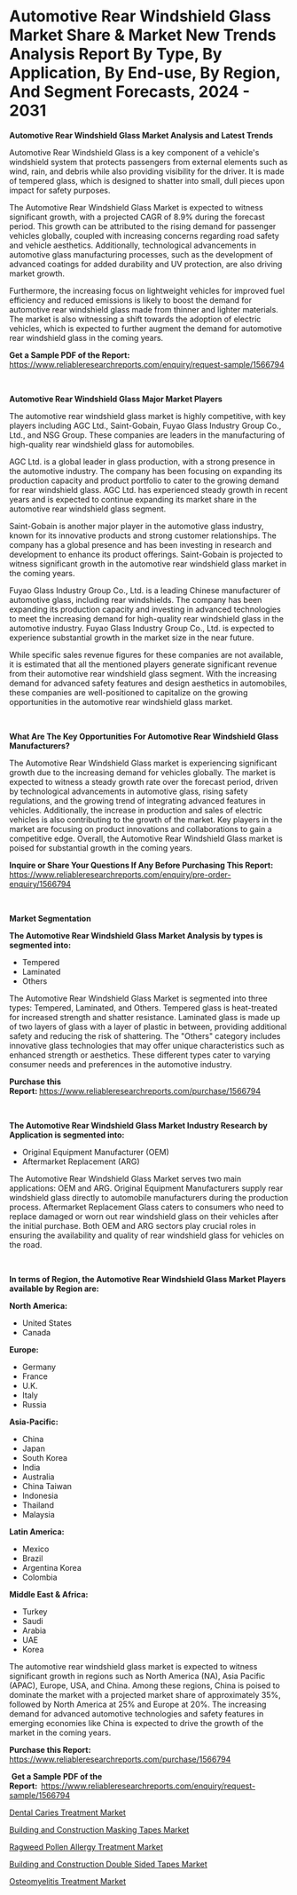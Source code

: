 <p><h1>Automotive Rear Windshield Glass Market Share & Market New Trends Analysis Report By Type, By Application, By End-use, By Region, And Segment Forecasts, 2024 - 2031</h1></p><p><strong>Automotive Rear Windshield Glass Market Analysis and Latest Trends</strong></p>
<p><p>Automotive Rear Windshield Glass is a key component of a vehicle's windshield system that protects passengers from external elements such as wind, rain, and debris while also providing visibility for the driver. It is made of tempered glass, which is designed to shatter into small, dull pieces upon impact for safety purposes. </p><p>The Automotive Rear Windshield Glass Market is expected to witness significant growth, with a projected CAGR of 8.9% during the forecast period. This growth can be attributed to the rising demand for passenger vehicles globally, coupled with increasing concerns regarding road safety and vehicle aesthetics. Additionally, technological advancements in automotive glass manufacturing processes, such as the development of advanced coatings for added durability and UV protection, are also driving market growth.</p><p>Furthermore, the increasing focus on lightweight vehicles for improved fuel efficiency and reduced emissions is likely to boost the demand for automotive rear windshield glass made from thinner and lighter materials. The market is also witnessing a shift towards the adoption of electric vehicles, which is expected to further augment the demand for automotive rear windshield glass in the coming years.</p></p>
<p><strong>Get a Sample PDF of the Report:&nbsp;</strong> <a href="https://www.reliableresearchreports.com/enquiry/request-sample/1566794">https://www.reliableresearchreports.com/enquiry/request-sample/1566794</a></p>
<p>&nbsp;</p>
<p><strong>Automotive Rear Windshield Glass Major Market Players</strong></p>
<p><p>The automotive rear windshield glass market is highly competitive, with key players including AGC Ltd., Saint-Gobain, Fuyao Glass Industry Group Co., Ltd., and NSG Group. These companies are leaders in the manufacturing of high-quality rear windshield glass for automobiles.</p><p>AGC Ltd. is a global leader in glass production, with a strong presence in the automotive industry. The company has been focusing on expanding its production capacity and product portfolio to cater to the growing demand for rear windshield glass. AGC Ltd. has experienced steady growth in recent years and is expected to continue expanding its market share in the automotive rear windshield glass segment.</p><p>Saint-Gobain is another major player in the automotive glass industry, known for its innovative products and strong customer relationships. The company has a global presence and has been investing in research and development to enhance its product offerings. Saint-Gobain is projected to witness significant growth in the automotive rear windshield glass market in the coming years.</p><p>Fuyao Glass Industry Group Co., Ltd. is a leading Chinese manufacturer of automotive glass, including rear windshields. The company has been expanding its production capacity and investing in advanced technologies to meet the increasing demand for high-quality rear windshield glass in the automotive industry. Fuyao Glass Industry Group Co., Ltd. is expected to experience substantial growth in the market size in the near future.</p><p>While specific sales revenue figures for these companies are not available, it is estimated that all the mentioned players generate significant revenue from their automotive rear windshield glass segment. With the increasing demand for advanced safety features and design aesthetics in automobiles, these companies are well-positioned to capitalize on the growing opportunities in the automotive rear windshield glass market.</p></p>
<p>&nbsp;</p>
<p><strong>What Are The Key Opportunities For Automotive Rear Windshield Glass Manufacturers?</strong></p>
<p><p>The Automotive Rear Windshield Glass market is experiencing significant growth due to the increasing demand for vehicles globally. The market is expected to witness a steady growth rate over the forecast period, driven by technological advancements in automotive glass, rising safety regulations, and the growing trend of integrating advanced features in vehicles. Additionally, the increase in production and sales of electric vehicles is also contributing to the growth of the market. Key players in the market are focusing on product innovations and collaborations to gain a competitive edge. Overall, the Automotive Rear Windshield Glass market is poised for substantial growth in the coming years.</p></p>
<p><strong>Inquire or Share Your Questions If Any Before Purchasing This Report:</strong> <a href="https://www.reliableresearchreports.com/enquiry/pre-order-enquiry/1566794">https://www.reliableresearchreports.com/enquiry/pre-order-enquiry/1566794</a></p>
<p>&nbsp;</p>
<p><strong>Market Segmentation</strong></p>
<p><strong>The Automotive Rear Windshield Glass Market Analysis by types is segmented into:</strong></p>
<p><ul><li>Tempered</li><li>Laminated</li><li>Others</li></ul></p>
<p><p>The Automotive Rear Windshield Glass Market is segmented into three types: Tempered, Laminated, and Others. Tempered glass is heat-treated for increased strength and shatter resistance. Laminated glass is made up of two layers of glass with a layer of plastic in between, providing additional safety and reducing the risk of shattering. The "Others" category includes innovative glass technologies that may offer unique characteristics such as enhanced strength or aesthetics. These different types cater to varying consumer needs and preferences in the automotive industry.</p></p>
<p><strong>Purchase this Report:&nbsp;</strong><a href="https://www.reliableresearchreports.com/purchase/1566794">https://www.reliableresearchreports.com/purchase/1566794</a></p>
<p>&nbsp;</p>
<p><strong>The Automotive Rear Windshield Glass Market Industry Research by Application is segmented into:</strong></p>
<p><ul><li>Original Equipment Manufacturer (OEM)</li><li>Aftermarket Replacement (ARG)</li></ul></p>
<p><p>The Automotive Rear Windshield Glass Market serves two main applications: OEM and ARG. Original Equipment Manufacturers supply rear windshield glass directly to automobile manufacturers during the production process. Aftermarket Replacement Glass caters to consumers who need to replace damaged or worn out rear windshield glass on their vehicles after the initial purchase. Both OEM and ARG sectors play crucial roles in ensuring the availability and quality of rear windshield glass for vehicles on the road.</p></p>
<p>&nbsp;</p>
<p><strong>In terms of Region, the Automotive Rear Windshield Glass Market Players available by Region are:</strong></p>
<p>
    <p> <strong> North America: </strong>
        <ul>
            <li>United States</li>
            <li>Canada</li>
        </ul>
        </p> 
    <p> <strong> Europe: </strong>
        <ul>
            <li>Germany</li>
            <li>France</li>
            <li>U.K.</li>
            <li>Italy</li>
            <li>Russia</li>
        </ul>
        </p> 
    <p> <strong> Asia-Pacific: </strong>
        <ul>
            <li>China</li>
            <li>Japan</li>
            <li>South Korea</li>
            <li>India</li>
            <li>Australia</li>
            <li>China Taiwan</li>
            <li>Indonesia</li>
            <li>Thailand</li>
            <li>Malaysia</li>
        </ul>
        </p> 
    <p> <strong> Latin America: </strong>
        <ul>
            <li>Mexico</li>
            <li>Brazil</li>
            <li>Argentina Korea</li>
            <li>Colombia</li>
        </ul>
        </p> 
    <p> <strong> Middle East & Africa: </strong>
        <ul>
            <li>Turkey</li>
            <li>Saudi</li>
            <li>Arabia</li>
            <li>UAE</li>
            <li>Korea</li>
        </ul>
    </p>
    </p>
<p><p>The automotive rear windshield glass market is expected to witness significant growth in regions such as North America (NA), Asia Pacific (APAC), Europe, USA, and China. Among these regions, China is poised to dominate the market with a projected market share of approximately 35%, followed by North America at 25% and Europe at 20%. The increasing demand for advanced automotive technologies and safety features in emerging economies like China is expected to drive the growth of the market in the coming years.</p></p>
<p><strong>Purchase this Report: </strong><a href="https://www.reliableresearchreports.com/purchase/1566794">https://www.reliableresearchreports.com/purchase/1566794</a></p>
<p>&nbsp;<strong>Get a Sample PDF of the Report:&nbsp;&nbsp;</strong><a href="https://www.reliableresearchreports.com/enquiry/request-sample/1566794">https://www.reliableresearchreports.com/enquiry/request-sample/1566794</a></p>
<p><strong></strong></p>
<p><p><a href="https://medium.com/@evertkohler82/dental-caries-treatment-market-share-evolution-and-market-growth-trends-2024-2031-20e94d704413">Dental Caries Treatment Market</a></p><p><a href="https://github.com/pgtimber/Market-Research-Report-List-1/blob/main/building-and-construction-masking-tapes-market.md">Building and Construction Masking Tapes Market</a></p><p><a href="https://medium.com/@karleeprice2004/ragweed-pollen-allergy-treatment-market-furnishes-information-on-market-share-market-trends-and-3341abcabf82">Ragweed Pollen Allergy Treatment Market</a></p><p><a href="https://github.com/arionmp/Market-Research-Report-List-1/blob/main/building-and-construction-double-sided-tapes-market.md">Building and Construction Double Sided Tapes Market</a></p><p><a href="https://medium.com/@karleeprice2004/osteomyelitis-treatment-market-share-evolution-and-market-growth-trends-2024-2031-7055bbb9732b">Osteomyelitis Treatment Market</a></p></p>